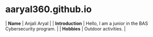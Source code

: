 # aaryal360.github.io


| **Name**         | Anjali Aryal     |
| **Introduction** | Hello, I am a junior in the BAS Cybersecurity program.     |
| **Hobbies**      | Outdoor activities.                                              |
